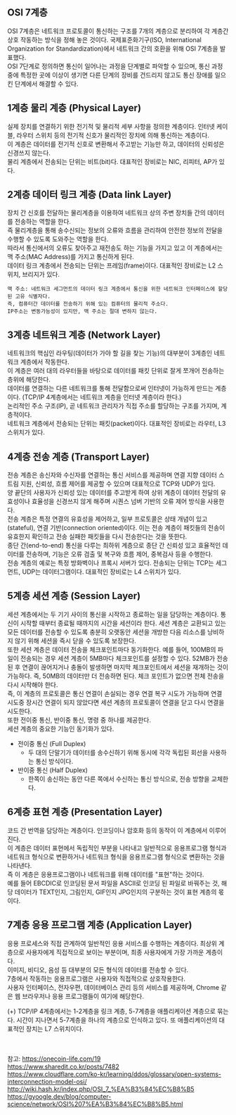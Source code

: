 ## OSI 7계층
OSI 7계층은 네트워크 프로토콜이 통신하는 구조를 7개의 계층으로 분리하여 각 계층간 상호 작동하는 방식을 정해 놓은 것이다. 국제표준화기구(ISO, International Organization for Standardization)에서 네트워크 간의 호환을 위해 OSI 7계층을 발표했다. <br>
OSI 7단계로 정의하면 통신이 일어나는 과정을 단계별로 파악할 수 있으며, 통신 과정 중에 특정한 곳에 이상이 생기면 다른 단계의 장비를 건드리지 않고도 통신 장애를 일으킨 단계에서 해결할 수 있다. 

## 1계층 물리 계층 (Physical Layer)
실제 장치를 연결하기 위한 전기적 및 물리적 세부 사항을 정의한 계층이다. 인터넷 케이블, 라우터 스위치 등의 전기적 신호가 물리적인 장치에 의해 통신하는 계층이다. <br>
이 계층은 데이터를 전기적 신호로 변환해서 주고받는 기능만 하고, 데이터의 신뢰성은 신경쓰지 않는다. <br>
물리 계층에서 전송되는 단위는 비트(bit)다. 대표적인 장비로는 NIC, 리피터, AP가 있다.

## 2계층 데이터 링크 계층 (Data link Layer)
장치 간 신호를 전달하는 물리계층을 이용하여 네트워크 상의 주변 장치들 간의 데이터를 전송하는 역할을 한다. <br>
즉 물리계층을 통해 송수신되는 정보의 오류와 흐름을 관리하여 안전한 정보의 전달을 수행할 수 있도록 도와주는 역할을 한다. <br>
따라서 통신에서의 오류도 찾아주고 재전송도 하는 기능을 가지고 있고 이 계층에서는 맥 주소(MAC Address)를 가지고 통신하게 된다. <br>
데이터 링크 계층에서 전송되는 단위는 프레임(frame)이다. 대표적인 장비로는 L2 스위치, 브리지가 있다.

```
맥 주소: 네트워크 세그먼트의 데이터 링크 계층에서 통신을 위한 네트워크 인터페이스에 할당된 고유 식별자다.
즉, 컴퓨터간 데이터를 전송하기 위해 있는 컴퓨터의 물리적 주소다. 
IP주소는 변동가능성이 있지만, 맥 주소는 절대 변하지 않는다.
```

## 3계층 네트워크 계층 (Network Layer)
네트워크의 핵심인 라우팅(데이터가 가야 할 길을 찾는 기능)의 대부분이 3계층인 네트워크 계층에서 작동한다. <br>
이 계층은 여러 대의 라우터들을 바탕으로 데이터를 패킷 단위로 잘게 쪼개어 전송하는 층위에 해당한다. <br>
데이터를 연결하는 다른 네트워크를 통해 전달함으로써 인터넷이 가능하게 만드는 계층이다. (TCP/IP 4계층에서는 네트워크 계층을 인터넷 계층이라 한다.) <br>
논리적인 주소 구조(IP), 곧 네트워크 관리자가 직접 주소를 할당하는 구조를 가지며, 계층적이다. <br>
네트워크 계층에서 전송되는 단위는 패킷(packet)이다. 대표적인 장비로는 라우터, L3 스위치가 있다.

## 4계층 전송 계층 (Transport Layer)
전송 계층은 송신자와 수신자를 연결하는 통신 서비스를 제공하며 연결 지향 데이터 스트림 지원, 신뢰성, 흐름 제어를 제공할 수 있으며 대표적으로 TCP와 UDP가 있다. <br>
양 끝단의 사용자가 신뢰성 있는 데이터를 주고받게 하여 상위 계층이 데이터 전달의 유효성이나 효율성을 신경쓰지 않게 해주며 시퀀스 넘버 기반의 오류 제어 방식을 사용한다. <br>
전송 계층은 특정 연결의 유효성을 제어하고, 일부 프로토콜은 상태 개념이 있고(stateful), 연결 기반(connection oriented)이다. 이는 전송 계층이 패킷들의 전송이 유효한지 확인하고 전송 실패한 패킷들을 다시 전송한다는 것을 뜻한다. <br>
종단 간(end-to-end) 통신을 다루는 최하위 계층으로 종단 간 신뢰성 있고 효율적인 데이터를 전송하며, 기능은 오류 검출 및 복구와 흐름 제어, 중복검사 등을 수행한다. <br>
전송 계층의 예로는 특정 방화벽이나 프록시 서버가 있다. 전송되는 단위는 TCP는 세그먼트, UDP는 데이터그램이다. 대표적인 장비로는 L4 스위치가 있다.

## 5계층 세션 계층 (Session Layer)
세션 계층에서는 두 기기 사이의 통신을 시작하고 종료하는 일을 담당하는 계층이다. 통신이 시작할 때부터 종료될 때까지의 시간을 세션이라 한다. 세션 계층은 교환되고 있는 모든 데이터를 전송할 수 있도록 충분히 오랫동안 세션을 개방한 다음 리소스를 낭비하지 않기 위해 세션을 즉시 닫을 수 있도록 보장한다. <br>
또한 세션 계층은 데이터 전송을 체크포인트마다 동기화한다. 예를 들어, 100MB의 파일이 전송되는 경우 세션 계층이 5MB마다 체크포인트를 설정할 수 있다. 52MB가 전송된 후 연결이 끊어지거나 충돌이 발생하면 마지막 체크포인트에서 세션을 재개하는 것이 가능하다. 즉, 50MB의 데이터만 더 전송하면 된다. 체크 포인트가 없으면 전체 전송을 다시 시작해야 한다. <br>
즉, 이 계층의 프로토콜은 통신 연결이 손실되는 경우 연결 복구 시도가 가능하며 연결 시도중 장시간 연결이 되지 않았다면 세션 계층의 프로토콜이 연결을 닫고 다시 연결을 시도한다. <br>
또한 전이중 통신, 반이중 통신, 명령 중 하나를 제공한다. <br>
세션 계층의 중요한 기능인 동기화가 있다.
- 전이중 통신 (Full Duplex)
  - 두 대의 단말기가 데이터를 송수신하기 위해 동시에 각각 독립된 회선을 사용하는 통신 방식이다.
- 반이중 통신 (Half Duplex)
  - 한쪽이 송신하는 동안 다른 쪽에서 수신하는 통신 방식으로, 전송 방향을 교체한다.

## 6계층 표현 계층 (Presentation Layer)
코드 간 번역을 담당하는 계층이다. 인코딩이나 암호화 등의 동작이 이 계층에서 이루어진다. <br>
이 계층은 데이터 표현에서 독립적인 부분을 나타내고 일반적으로 응용프로그램 형식과 네트워크 형식으로 변환하거나 네트워크 형식을 응용프로그램 형식으로 변환하는 것을 나타낸다. <br>
즉 이 계층은 응용프로그램이나 네트워크를 위해 데이터를 "표현"하는 것이다. <br>
예를 들어 EBCDIC로 인코딩된 문서 파일을 ASCII로 인코딩 된 파일로 바꿔주는 것, 해당 데이터가 TEXT인지, 그림인지, GIF인지 JPG인지의 구분하는 것이 표현 계층의 몫이다.

## 7계층 응용 프로그램 계층 (Application Layer)
응용 프로세스와 직접 관계하여 일반적인 응용 서비스를 수행하는 계층이다. 최상위 계층으로 사용자에게 직접적으로 보이는 부분이며, 최종 사용자에게 가장 가까운 계층이다. <br>
이미지, 비디오, 음성 등 대부분의 모든 형식의 데이터를 전송할 수 있다. <br>
7층에서 작동하는 응용프로그램은 사용자와 직접적으로 상호작용한다. <br>
사용자 인터페이스, 전자우편, 데이터베이스 관리 등의 서비스를 제공하며, Chrome 같은 웹 브라우저나 응용 프로그램들이 여기에 해당한다.

(+) TCP/IP 4계층에서는 1-2계층을 링크 계층, 5-7계층을 애플리케이션 계층으로 묶는다. 시간이 지나면서 5-7계층을 하나의 계층으로 인식하고 있다. 또 애플리케이션의 대표적인 장치는 L7 스위치이다. 

<br> <br>
참고: https://onecoin-life.com/19 <br>
https://www.sharedit.co.kr/posts/7482 <br>
https://www.cloudflare.com/ko-kr/learning/ddos/glossary/open-systems-interconnection-model-osi/ <br>
http://wiki.hash.kr/index.php/OSI_7_%EA%B3%84%EC%B8%B5 <br>
https://gyoogle.dev/blog/computer-science/network/OSI%207%EA%B3%84%EC%B8%B5.html
